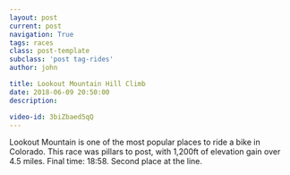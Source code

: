 ```yaml
---
layout: post
current: post
navigation: True
tags: races
class: post-template
subclass: 'post tag-rides'
author: john

title: Lookout Mountain Hill Climb
date: 2018-06-09 20:50:00
description: 

video-id: 3biZbaed5qQ
---
```


Lookout Mountain is one of the most popular places to ride a bike in Colorado. This race was pillars to post, with 1,200ft of elevation gain over 4.5 miles. Final time: 18:58. Second place at the line.